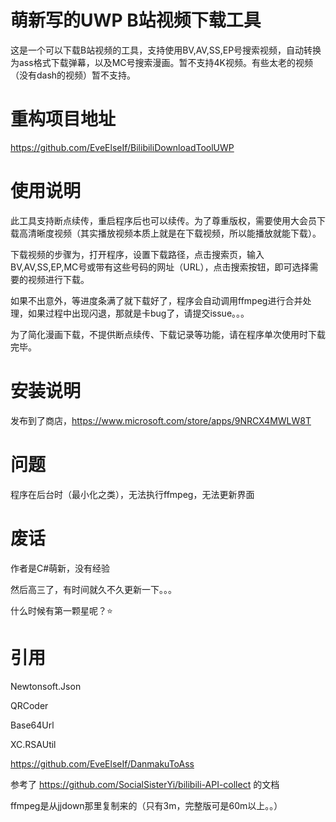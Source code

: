 # 萌新写的UWP B站视频下载工具
这是一个可以下载B站视频的工具，支持使用BV,AV,SS,EP号搜索视频，自动转换为ass格式下载弹幕，以及MC号搜索漫画。暂不支持4K视频。有些太老的视频（没有dash的视频）暂不支持。

# 重构项目地址
https://github.com/EveElseIf/BilibiliDownloadToolUWP

# 使用说明
此工具支持断点续传，重启程序后也可以续传。为了尊重版权，需要使用大会员下载高清晰度视频（其实播放视频本质上就是在下载视频，所以能播放就能下载）。

下载视频的步骤为，打开程序，设置下载路径，点击搜索页，输入BV,AV,SS,EP,MC号或带有这些号码的网址（URL），点击搜索按钮，即可选择需要的视频进行下载。

如果不出意外，等进度条满了就下载好了，程序会自动调用ffmpeg进行合并处理，如果过程中出现闪退，那就是卡bug了，请提交issue。。。

为了简化漫画下载，不提供断点续传、下载记录等功能，请在程序单次使用时下载完毕。

# 安装说明
发布到了商店，https://www.microsoft.com/store/apps/9NRCX4MWLW8T

# 问题
程序在后台时（最小化之类），无法执行ffmpeg，无法更新界面

# 废话
作者是C#萌新，没有经验

然后高三了，有时间就久不久更新一下。。。

什么时候有第一颗星呢？⭐

# 引用
Newtonsoft.Json

QRCoder

Base64Url

XC.RSAUtil

https://github.com/EveElseIf/DanmakuToAss

参考了 https://github.com/SocialSisterYi/bilibili-API-collect 的文档

ffmpeg是从jjdown那里复制来的（只有3m，完整版可是60m以上。。）
